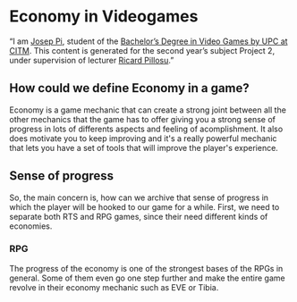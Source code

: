 # Economy in Videogames
“I am [Josep Pi](<https://www.linkedin.com/in/josep-serra-409431146>), student of the [Bachelor’s Degree in Video Games by UPC at CITM](<https://www.citm.upc.edu/ing/estudis/graus-videojocs/>). This content is generated for the second year’s subject Project 2, under supervision of lecturer [Ricard Pillosu](<https://es.linkedin.com/in/ricardpillosu>).”

## How could we define Economy in a game?
Economy is a game mechanic that can create a strong joint between all the other mechanics that the game has to offer giving you a strong sense of progress in lots of differents aspects and feeling of acomplishment. It also does motivate you to keep improving and it's a really powerful mechanic that lets you have a set of tools that will improve the player's experience.

## Sense of progress
So, the main concern is, how can we archive that sense of progress in which the player will be hooked to our game for a while. First, we need to separate both RTS and RPG games, since their need different kinds of economies. 

### RPG
The progress of the economy is one of the strongest bases of the RPGs in general. Some of them even go one step further and make the entire game revolve in their economy mechanic such as EVE or Tibia.

